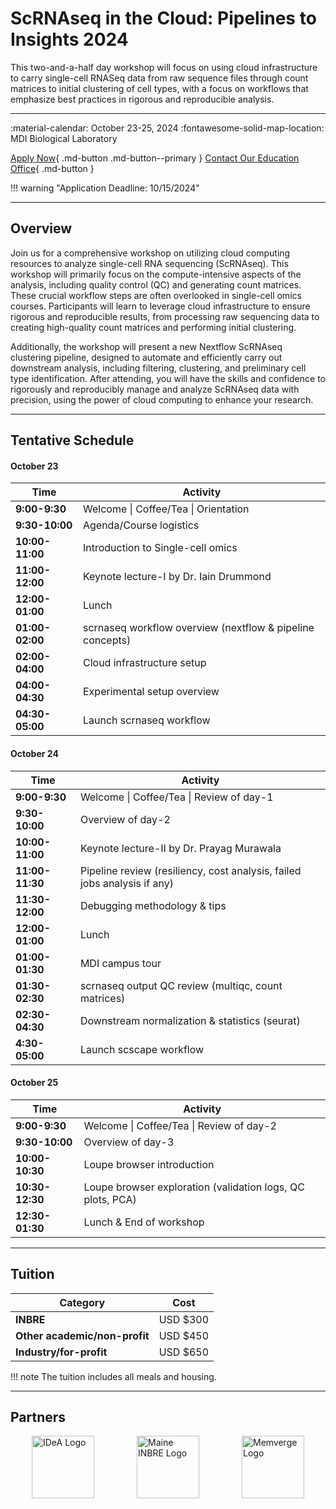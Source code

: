 # ScRNAseq in the Cloud: Pipelines to Insights 2024

This two-and-a-half day workshop will focus on using cloud infrastructure to carry single-cell RNASeq data from raw sequence files through count matrices to initial clustering of cell types, with a focus on workflows that emphasize best practices in rigorous and reproducible analysis.

---

<div class="grid cards" markdown>
 :material-calendar: October 23-25, 2024          
 :fontawesome-solid-map-location: MDI Biological Laboratory 
</div>

[Apply Now](https://labcentral.mdibl.org/programs/view/660){ .md-button .md-button--primary }
[Contact Our Education Office](https://mdibl.org/education/contact-education/){ .md-button }

!!! warning "Application Deadline: 10/15/2024"

---

## Overview

Join us for a comprehensive workshop on utilizing cloud computing resources to analyze single-cell RNA sequencing (ScRNAseq). This workshop will primarily focus on the compute-intensive aspects of the analysis, including quality control (QC) and generating count matrices. These crucial workflow steps are often overlooked in single-cell omics courses. Participants will learn to leverage cloud infrastructure to ensure rigorous and reproducible results, from processing raw sequencing data to creating high-quality count matrices and performing initial clustering.

Additionally, the workshop will present a new Nextflow ScRNAseq clustering pipeline, designed to automate and efficiently carry out downstream analysis, including filtering, clustering, and preliminary cell type identification. After attending, you will have the skills and confidence to rigorously and reproducibly manage and analyze ScRNAseq data with precision, using the power of cloud computing to enhance your research.

---

## Tentative Schedule 

#### **October 23**

| Time        | Activity                                                |
|-------------|---------------------------------------------------------|
| **9:00-9:30**   | Welcome \| Coffee/Tea \| Orientation                    |
| **9:30-10:00**  | Agenda/Course logistics                                 |
| **10:00-11:00** | Introduction to Single-cell omics                       |
| **11:00-12:00** | Keynote lecture-I by Dr. Iain Drummond                  |
| **12:00-01:00** | Lunch                                                   |
| **01:00-02:00** | scrnaseq workflow overview (nextflow & pipeline concepts)|
| **02:00-04:00** | Cloud infrastructure setup                              |
| **04:00-04:30** | Experimental setup overview                             |
| **04:30-05:00** | Launch scrnaseq workflow                                |

#### **October 24**

| Time        | Activity                                                |
|-------------|---------------------------------------------------------|
| **9:00-9:30**   | Welcome \| Coffee/Tea \| Review of day-1                |
| **9:30-10:00**  | Overview of day-2                                       |
| **10:00-11:00** | Keynote lecture-II by Dr. Prayag Murawala               |
| **11:00-11:30** | Pipeline review (resiliency, cost analysis, failed jobs analysis if any)  |
| **11:30-12:00** | Debugging methodology & tips                            |
| **12:00-01:00** | Lunch                                                   |
| **01:00-01:30** | MDI campus tour                                         |
| **01:30-02:30** | scrnaseq output QC review (multiqc, count matrices)     |
| **02:30-04:30** | Downstream normalization & statistics (seurat)          |
| **4:30-05:00**  | Launch scscape workflow                                 |

#### **October 25**

| Time        | Activity                                                |
|-------------|---------------------------------------------------------|
| **9:00-9:30**   | Welcome \| Coffee/Tea \| Review of day-2                |
| **9:30-10:00**  | Overview of day-3                                       |
| **10:00-10:30** | Loupe browser introduction                              |
| **10:30-12:30** | Loupe browser exploration (validation logs, QC plots, PCA)|
| **12:30-01:30** | Lunch & End of workshop                                 |



---

## Tuition

| Category                    | Cost       |
|-----------------------------|------------|
| **INBRE**                   | USD $300   |
| **Other academic/non-profit** | USD $450 |
| **Industry/for-profit**     | USD $650   |

!!! note
    The tuition includes all meals and housing.

---

## Partners

<div style="display: flex; justify-content: space-around;">
  <img src="https://mdibl.org/wp-content/uploads/2024/07/IDeA-logo-300x252-1.jpg" alt="IDeA Logo" style="height: 100px" loading="lazy"/>
  <img src="https://mdibl.org/wp-content/uploads/2021/08/INBRE_logo.jpg" alt="Maine INBRE Logo" style="height: 100px" loading="lazy"/>
  <img src="https://mdibl.org/wp-content/uploads/2024/02/MemVerge-Logo-03052023.png" alt="Memverge Logo" style="height: 100px" loading="lazy"/>
</div>